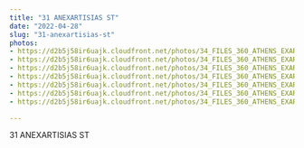 ```yaml
---
title: "31 ANEXARTISIAS ST"
date: "2022-04-28"
slug: "31-anexartisias-st"
photos:
- https://d2b5j58ir6uajk.cloudfront.net/photos/34_FILES_360_ATHENS_EXARCHIA/31%20ANEXARTISIAS%20ST/PHOTO/1%20Ersis%20St.%20-%2031%20Anexartisias%20St%20%281%29.jpg
- https://d2b5j58ir6uajk.cloudfront.net/photos/34_FILES_360_ATHENS_EXARCHIA/31%20ANEXARTISIAS%20ST/PHOTO/1%20Ersis%20St.%20-%2031%20Anexartisias%20St%20%282%29.jpg
- https://d2b5j58ir6uajk.cloudfront.net/photos/34_FILES_360_ATHENS_EXARCHIA/31%20ANEXARTISIAS%20ST/PHOTO/1%20Ersis%20St.%20-%2031%20Anexartisias%20St%20%283%29.jpg
- https://d2b5j58ir6uajk.cloudfront.net/photos/34_FILES_360_ATHENS_EXARCHIA/31%20ANEXARTISIAS%20ST/PHOTO/1%20Ersis%20St.%20-%2031%20Anexartisias%20St%20%284%29.jpg
- https://d2b5j58ir6uajk.cloudfront.net/photos/34_FILES_360_ATHENS_EXARCHIA/31%20ANEXARTISIAS%20ST/PHOTO/1%20Ersis%20St.%20-%2031%20Anexartisias%20St%20%285%29.jpg
- https://d2b5j58ir6uajk.cloudfront.net/photos/34_FILES_360_ATHENS_EXARCHIA/31%20ANEXARTISIAS%20ST/PHOTO/1%20Ersis%20St.%20-%2031%20Anexartisias%20St.jpg
- https://d2b5j58ir6uajk.cloudfront.net/photos/34_FILES_360_ATHENS_EXARCHIA/31%20ANEXARTISIAS%20ST/PHOTO/31%20Anexartisias%20St.JPG

---
```


31 ANEXARTISIAS ST
